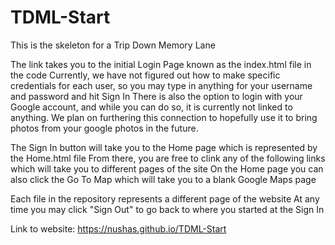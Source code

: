 # TDML-Start
This is the skeleton for a Trip Down Memory Lane

The link takes you to the initial Login Page known as the index.html file in the code
Currently, we have not figured out how to make specific credentials for each user, so you may type in anything for your username and password and hit Sign In
There is also the option to login with your Google account, and while you can do so, it is currently not linked to anything. We plan on furthering this connection to hopefully use it to bring photos from your google photos in the future.

The Sign In button will take you to the Home page which is represented by the Home.html file
From there, you are free to clink any of the following links which will take you to different pages of the site
On the Home page you can also click the Go To Map which will take you to a blank Google Maps page

Each file in the repository represents a different page of the website
At any time you may click "Sign Out" to go back to where you started at the Sign In

Link to website: https://nushas.github.io/TDML-Start
